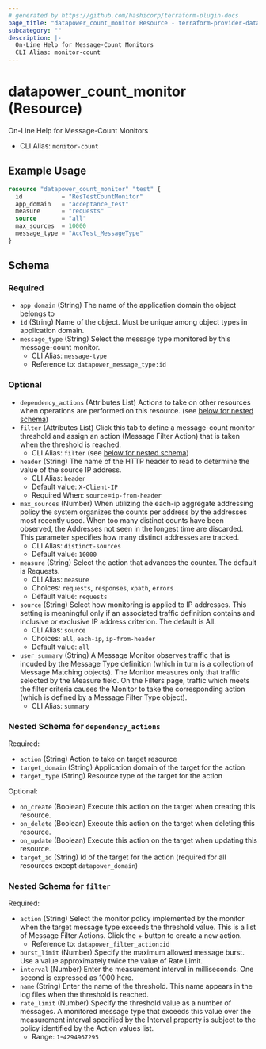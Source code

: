 ```yaml
---
# generated by https://github.com/hashicorp/terraform-plugin-docs
page_title: "datapower_count_monitor Resource - terraform-provider-datapower"
subcategory: ""
description: |-
  On-Line Help for Message-Count Monitors
  CLI Alias: monitor-count
---
```


# datapower_count_monitor (Resource)

On-Line Help for Message-Count Monitors
  - CLI Alias: `monitor-count`

## Example Usage

```terraform
resource "datapower_count_monitor" "test" {
  id           = "ResTestCountMonitor"
  app_domain   = "acceptance_test"
  measure      = "requests"
  source       = "all"
  max_sources  = 10000
  message_type = "AccTest_MessageType"
}
```

<!-- schema generated by tfplugindocs -->
## Schema

### Required

- `app_domain` (String) The name of the application domain the object belongs to
- `id` (String) Name of the object. Must be unique among object types in application domain.
- `message_type` (String) Select the message type monitored by this message-count monitor.
  - CLI Alias: `message-type`
  - Reference to: `datapower_message_type:id`

### Optional

- `dependency_actions` (Attributes List) Actions to take on other resources when operations are performed on this resource. (see [below for nested schema](#nestedatt--dependency_actions))
- `filter` (Attributes List) Click this tab to define a message-count monitor threshold and assign an action (Message Filter Action) that is taken when the threshold is reached.
  - CLI Alias: `filter` (see [below for nested schema](#nestedatt--filter))
- `header` (String) The name of the HTTP header to read to determine the value of the source IP address.
  - CLI Alias: `header`
  - Default value: `X-Client-IP`
  - Required When: `source`=`ip-from-header`
- `max_sources` (Number) When utilizing the each-ip aggregate addressing policy the system organizes the counts per address by the addresses most recently used. When too many distinct counts have been observed, the Addresses not seen in the longest time are discarded. This parameter specifies how many distinct addresses are tracked.
  - CLI Alias: `distinct-sources`
  - Default value: `10000`
- `measure` (String) Select the action that advances the counter. The default is Requests.
  - CLI Alias: `measure`
  - Choices: `requests`, `responses`, `xpath`, `errors`
  - Default value: `requests`
- `source` (String) Select how monitoring is applied to IP addresses. This setting is meaningful only if an associated traffic definition contains and inclusive or exclusive IP address criterion. The default is All.
  - CLI Alias: `source`
  - Choices: `all`, `each-ip`, `ip-from-header`
  - Default value: `all`
- `user_summary` (String) A Message Monitor observes traffic that is incuded by the Message Type definition (which in turn is a collection of Message Matching objects). The Monitor measures only that traffic selected by the Measure field. On the Filters page, traffic which meets the filter criteria causes the Monitor to take the corresponding action (which is defined by a Message Filter Type object).
  - CLI Alias: `summary`

<a id="nestedatt--dependency_actions"></a>
### Nested Schema for `dependency_actions`

Required:

- `action` (String) Action to take on target resource
- `target_domain` (String) Application domain of the target for the action
- `target_type` (String) Resource type of the target for the action

Optional:

- `on_create` (Boolean) Execute this action on the target when creating this resource.
- `on_delete` (Boolean) Execute this action on the target when deleting this resource.
- `on_update` (Boolean) Execute this action on the target when updating this resource.
- `target_id` (String) Id of the target for the action (required for all resources except `datapower_domain`)


<a id="nestedatt--filter"></a>
### Nested Schema for `filter`

Required:

- `action` (String) Select the monitor policy implemented by the monitor when the target message type exceeds the threshold value. This is a list of Message Filter Actions. Click the + button to create a new action.
  - Reference to: `datapower_filter_action:id`
- `burst_limit` (Number) Specify the maximum allowed message burst. Use a value approximately twice the value of Rate Limit.
- `interval` (Number) Enter the measurement interval in milliseconds. One second is expressed as 1000 here.
- `name` (String) Enter the name of the threshold. This name appears in the log files when the threshold is reached.
- `rate_limit` (Number) Specify the threshold value as a number of messages. A monitored message type that exceeds this value over the measurement interval specified by the Interval property is subject to the policy identified by the Action values list.
  - Range: `1`-`4294967295`
